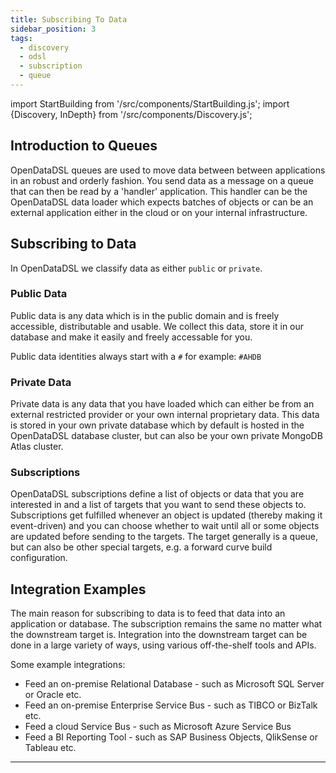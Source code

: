 ```yaml
---
title: Subscribing To Data
sidebar_position: 3
tags:
  - discovery
  - odsl
  - subscription
  - queue
---
```

import StartBuilding from '/src/components/StartBuilding.js';
import {Discovery, InDepth} from '/src/components/Discovery.js';

<Discovery text="This discovery guide gives information on how to integrate both the public data and your proprietary data into other cloud systems or your local database infrastructure." />

## Introduction to Queues
OpenDataDSL queues are used to move data between between applications in an robust and orderly fashion.
You send data as a message on a queue that can then be read by a 'handler' application.
This handler can be the OpenDataDSL data loader which expects batches of objects or can be an external application either in the cloud or on your internal infrastructure.

<InDepth href="/docs/odsl/dm/queues" />

## Subscribing to Data
In OpenDataDSL we classify data as either `public` or `private`.

### Public Data
Public data is any data which is in the public domain and is freely accessible, distributable and usable.
We collect this data, store it in our database and make it easily and freely accessable for you.

Public data identities always start with a `#` for example: `#AHDB`

### Private Data
Private data is any data that you have loaded which can either be from an external restricted provider or your own internal proprietary data.
This data is stored in your own private database which by default is hosted in the OpenDataDSL database cluster, but can also be your own private MongoDB Atlas cluster.

### Subscriptions
OpenDataDSL subscriptions define a list of objects or data that you are interested in and a list of targets that you want to send these objects to.
Subscriptions get fulfilled whenever an object is updated (thereby making it event-driven) and you can choose whether to wait until all or some objects are updated before sending to the targets.
The target generally is a queue, but can also be other special targets, e.g. a forward curve build configuration.

## Integration Examples
The main reason for subscribing to data is to feed that data into an application or database.
The subscription remains the same no matter what the downstream target is.
Integration into the downstream target can be done in a large variety of ways, using various off-the-shelf tools and APIs.

Some example integrations:
* Feed an on-premise Relational Database - such as Microsoft SQL Server or Oracle etc.
* Feed an on-premise Enterprise Service Bus - such as TIBCO or BizTalk etc.
* Feed a cloud Service Bus - such as Microsoft Azure Service Bus
* Feed a BI Reporting Tool - such as SAP Business Objects, QlikSense or Tableau etc.

<InDepth href="/docs/tutorials/gettingstarted1" />

---

<StartBuilding />